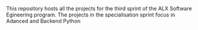 This repository hosts all the projects for the third  sprint of the ALX Software Egineering program.
The projects in the specialisation sprint focus in Adanced and Backend Python
